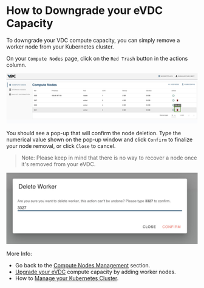 # How to Downgrade your eVDC Capacity

To downgrade your VDC compute capacity, you can simply remove a worker node from your Kubernetes cluster.

On your `Compute Nodes` page, click on the `Red Trash` button in the actions column.

![](img/trashbutton.jpg)

You should see a pop-up that will confirm the node deletion. Type the numerical value shown on the pop-up window and click `Confirm` to finalize your node removal, or click `Close` to cancel. 

> Note: Please keep in mind that there is no way to recover a node once it's removed from your eVDC.

![](img/confirmdelete.jpg)

More Info:
- Go back to the [Compute Nodes Management](evdc_compute) section.
- [Upgrade your eVDC](evdc_upgrade) compute capacity by adding worker nodes.
- How to [Manage your Kubernetes Cluster](evdc_k8s).
